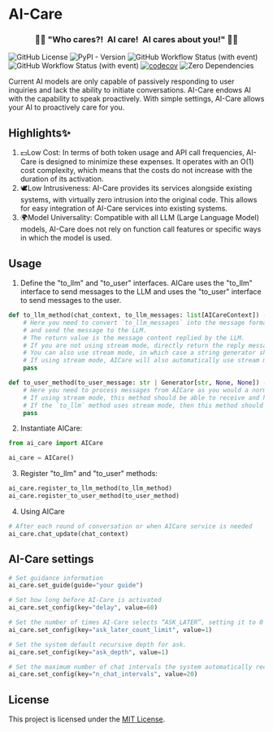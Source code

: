 # AI-Care
<div align="center"><h3>🤖🌟 "Who cares?! &nbsp;AI care! &nbsp;AI cares about you!" 🌟🤖</h3></div>

![GitHub License](https://img.shields.io/github/license/happyapplehorse/ai-care)
![PyPI - Version](https://img.shields.io/pypi/v/ai-care)
![GitHub Workflow Status (with event)](https://img.shields.io/github/actions/workflow/status/happyapplehorse/ai-care/python-publish.yml?logo=pypi)
![GitHub Workflow Status (with event)](https://img.shields.io/github/actions/workflow/status/happyapplehorse/ai-care/codecov.yml?logo=pytest&label=test)
[![codecov](https://codecov.io/gh/happyapplehorse/ai-care/graph/badge.svg?token=G091OOWBDF)](https://codecov.io/gh/happyapplehorse/ai-care)
![Zero Dependencies](https://img.shields.io/badge/dependencies-zero-brightgreen)

Current AI models are only capable of passively responding to user inquiries
and lack the ability to initiate conversations.
AI-Care endows AI with the capability to speak proactively.
With simple settings, AI-Care allows your AI to proactively care for you.

## Highlights✨

1. 💵Low Cost: In terms of both token usage and API call frequencies, AI-Care is designed to minimize these expenses.
It operates with an O(1) cost complexity, which means that the costs do not increase with the duration of its activation.
2. 🕊️Low Intrusiveness: AI-Care provides its services alongside existing systems,
with virtually zero intrusion into the original code.
This allows for easy integration of AI-Care services into existing systems.
3. 🌍Model Universality: Compatible with all LLM (Large Language Model) models,
AI-Care does not rely on function call features or specific ways in which the model is used.

## Usage

1. Define the "to_llm" and "to_user" interfaces. AICare uses the "to_llm" interface to send
messages to the LLM and uses the "to_user" interface to send messages to the user.
```python
def to_llm_method(chat_context, to_llm_messages: list[AICareContext]) -> str | Generator[str, None, None]:
    # Here you need to convert `to_llm_messages` into the message format of the LLM you are using
    # and send the message to the LLM.
    # The return value is the message content replied by the LLM.
    # If you are not using stream mode, directly return the reply message string.
    # You can also use stream mode, in which case a string generator should be returned.
    # If using stream mode, AICare will also automatically use stream mode when sending messages to the user.
    pass

def to_user_method(to_user_message: str | Generator[str, None, None]) -> None:
    # Here you need to process messages from AICare as you would a normal LLM reply.
    # If using stream mode, this method should be able to receive and handle a string generator.
    # If the `to_llm` method uses stream mode, then this method should also use stream mode.
    pass
```

2. Instantiate AICare:
```python
from ai_care import AICare

ai_care = AICare()
```

3. Register "to_llm" and "to_user" methods:
```python
ai_care.register_to_llm_method(to_llm_method)
ai_care.register_to_user_method(to_user_method)
```

4. Using AICare
```python
# After each round of conversation or when AICare service is needed
ai_care.chat_update(chat_context)
```

## AI-Care settings
```python
# Set guidance information
ai_care.set_guide(guide="your guide")

# Set how long before AI-Care is activated
ai_care.set_config(key="delay", value=60)

# Set the number of times AI-Care selects “ASK_LATER”, setting it to 0 can disable this option.
ai_care.set_config(key="ask_later_count_limit", value=1)

# Set the system default recursive depth for ask.
ai_care.set_config(key="ask_depth", value=1)

# Set the maximum number of chat intervals the system automatically records.
ai_care.set_config(key="n_chat_intervals", value=20)
```

## License

This project is licensed under the [MIT License](./LICENSE).
